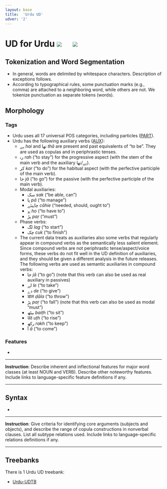 ```yaml
---
layout: base
title:  'Urdu UD'
udver: '2'
---
```


# UD for Urdu <span class="flagspan"><img class="flag" src="../../flags/svg/PK.svg" /></span> <span class="flagspan" style="padding-left:1em"><img class="flag" src="../../flags/svg/IN.svg" /></span>

## Tokenization and Word Segmentation

* In general, words are delimited by whitespace characters. Description of exceptions follows.
* According to typographical rules, some punctuation marks (e.g., comma) are attached to a neighboring word,
  while others are not.
  We tokenize punctuation as separate tokens (words).

## Morphology

### Tags

* Urdu uses all 17 universal POS categories, including particles ([PART]()).
* Urdu has the following auxiliary verbs ([AUX]()): <!-- In Hindi by Rupert Snell, see also Appendix 7 on pages 258, 259. -->
  * ہے _hai_ and تھا _thā_ are present and past equivalents of “to be”.
    They are used as copulas and in periphrastic tenses.
  * رہ _rah_ (“to stay”) for the progressive aspect (with the stem of the main verb and the auxiliary ہے/تھا).
  * کر _kar_ (“to do”) for the habitual aspect (with the perfective participle of the main verb).
  * جا _jā_ (“to go”) for the passive (with the perfective participle of the main verb).
  * Modal auxiliaries:
    * سک _sak_ (“be able, can”) <!-- Page 153. -->
    * پا _pā_ (“to manage”) <!-- Page 153. -->
    * چاہیئے _cāhie_ (“needed, should, ought to”) <!-- Page 91, 164. -->
    * ہو _ho_ (“to have to”) <!-- Page 165. -->
    * پڑ _paṛ_ (“must”) <!-- Pages 165, 166. -->
  * Phase verbs:
    * لگ _lag_ (“to start”) <!-- Page 171 is mostly about other meaning, to strike, to like. -->
    * چک _cuk_ (“to finish”) <!-- Page 153. -->
  * The current data treats as auxiliaries also some verbs that regularly appear in compound verbs
    as the semantically less salient element. Since compound verbs are not periphrastic tense/aspect/voice
    forms, these verbs do not fit well in the UD definition of auxiliaries, and they should be given
    a different analysis in the future releases. The following verbs are used as semantic auxiliaries
    in compound verbs:
    * جا _jā_ (“to go”) (note that this verb can also be used as real auxiliary in passives)
    * لے _le_ (“to take”)
    * دے _de_ (“to give”)
    * डाल _ḍāla_ (“to throw”) <!-- The second batch of compound verbs is described on pages 220–222. To throw gives a sense of vigorousness. -->
    * پڑ _paṛ_ (“to fall”) (note that this verb can also be used as modal “must”) <!-- Adds a sense of suddenness or change of state. -->
    * بیٹھ _baiṭh_ (“to sit”) <!-- Adds a sense of foolishness or stubbornness. -->
    * उठ _uṭh_ (“to rise”)
    * رکھ _rakh_ (“to keep”) <!-- Adds a sense of firmness. -->
    * آ _ā_ (“to come”)

### Features

*

---
**Instruction**: Describe inherent and inflectional features for major word classes (at least NOUN and VERB). Describe other noteworthy features. Include links to language-specific feature definitions if any.

---

## Syntax

*

---
**Instruction**: Give criteria for identifying core arguments (subjects and objects), and describe the range of copula constructions in nonverbal clauses. List all subtype relations used. Include links to language-specific relations definitions if any.

---

## Treebanks

There is 1 Urdu UD treebank:

  * [Urdu-UDTB](../treebanks/ur_udtb/index.html)
